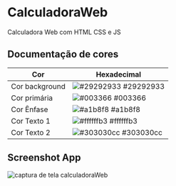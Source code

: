 # CalculadoraWeb
Calculadora Web com HTML CSS e JS

## Documentação de cores

| Cor               | Hexadecimal                                                |
| ----------------- | ---------------------------------------------------------------- |
| Cor background       | ![#29292933](https://via.placeholder.com/10/29292933?text=+) #29292933 |
| Cor primária       | ![#003366](https://via.placeholder.com/10/003366?text=+) #003366 |
| Cor Ênfase       | ![#a1b8f8](https://via.placeholder.com/10/a1b8f8?text=+) #a1b8f8 |
| Cor Texto 1       | ![#ffffffb3](https://via.placeholder.com/10/ffffffb3?text=+) #ffffffb3 |
| Cor Texto 2       | ![#303030cc](https://via.placeholder.com/10/303030cc?text=+) #303030cc |

## Screenshot App

![captura de tela calculadoraWeb](https://github.com/BrenoOrtiz/CalculadoraWeb/assets/82238627/b21e927f-e8ee-499e-8ff7-49e708fb7d1b)
